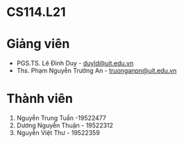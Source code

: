# CS114.L21
# Giảng viên
- PGS.TS. Lê Đình Duy - duyld@uit.edu.vn
- Ths. Phạm Nguyễn Trường An - truonganpn@uit.edu.vn
# Thành viên
1. Nguyễn Trung Tuấn -19522477
2. Dương Nguyễn Thuận - 19522312
3. Nguyễn Việt Thư - 19522359
